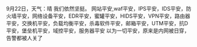 9月22日，天气：晴
我们依然坚挺。
网站平安,waf平安，IPS平安，IDS平安，防火墙平安，网络设备平安，EDR平安，蜜罐平安，HIDS平安，VPN平安，路由器平安，交换机平安，负载均衡平安，杀毒软件平安，邮箱平安，UTM平安，抗D平安，堡垒机平安，域控平安，服务器平安
 以为一切平安，原来是内网被日穿，告警都被人关了
